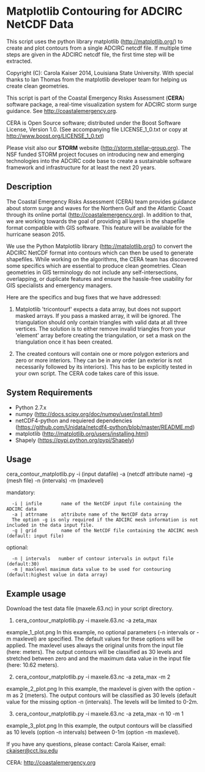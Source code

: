 Matplotlib Contouring for ADCIRC NetCDF Data
============================================   

This script uses the python library matplotlib (http://matplotlib.org/) to create and plot contours from a single ADCIRC netcdf file. If multiple time steps are given in the ADCIRC netcdf file, the first time step will be extracted.

Copyright (C): Carola Kaiser 2014, Louisiana State University.
With special thanks to Ian Thomas from the matplotlib developer team for helping us create clean geometries.

This script is part of the Coastal Emergency Risks Assessment (**CERA**) software package, a real-time visualization system for ADCIRC storm surge guidance. See http://coastalemergency.org.

CERA is Open Source software; distributed under the Boost Software License, Version 1.0. (See accompanying file LICENSE_1_0.txt or copy at http://www.boost.org/LICENSE_1_0.txt)

Please visit also our **STORM** website (http://storm.stellar-group.org). The NSF funded STORM project focuses on introducing new and emerging technologies into the ADCIRC code base to create a sustainable software framework and infrastructure for at least the next 20 years. 

## Description

The Coastal Emergency Risks Assessment (CERA) team provides guidance about storm surge and waves for the Northern Gulf and the Atlantic Coast through its online portal (http://coastalemergency.org). In addition to that, we are working towards the goal of providing all layers in the shapefile format compatible with GIS software. This feature will be available for the hurricane season 2015.

We use the Python Matplotlib library (http://matplotlib.org/) to convert the ADCIRC NetCDF format into contours which can then be used to generate shapefiles. While working on the algorithms, the CERA team has discovered some specifics which are essential to produce clean geometries. Clean geometries in GIS terminology do not include any self-intersections, overlapping, or duplicate features and ensure the hassle-free usability for GIS specialists and emergency managers.

Here are the specifics and bug fixes that we have addressed:

1. Matplotlib 'tricontourf' expects a data array, but does not support masked arrays. If you pass a masked array, it     will be ignored. The triangulation should only contain triangles with valid data at all three vertices. The           solution is to either remove invalid triangles from your 'element' array before creating the triangulation, or set 
   a mask on the triangulation once it has been created. 

2. The created contours will contain one or more polygon exteriors and zero or more interiors. They can be in any        order (an exterior is not necessarily followed by its interiors). This has to be explicitly tested in your own        script. The CERA code takes care of this issue.

## System Requirements

* Python 2.7.x
* numpy (http://docs.scipy.org/doc/numpy/user/install.html)
* netCDF4-python and requiered dependencies 
  (https://github.com/Unidata/netcdf4-python/blob/master/README.md)
* matplotlib (http://matplotlib.org/users/installing.html)
* Shapely (https://pypi.python.org/pypi/Shapely)

## Usage

cera_contour_matplotlib.py -i (input datafile) -a (netcdf attribute name) -g (mesh file) -n (intervals) -m (maxlevel)

mandatory:

      -i | infile       name of the NetCDF input file containing the ADCIRC data
      -a | attrname     attribute name of the NetCDF data array
      The option -g is only required if the ADCIRC mesh information is not included in the data input file.
      -g | grid         name of the NetCDF file containing the ADCIRC mesh (default: input file)

optional:

      -n | intervals   number of contour intervals in output file (default:30)
      -m | maxlevel	maximum data value to be used for contouring (default:highest value in data array)

## Example usage

Download the test data file (maxele.63.nc) in your script directory.

1. cera_contour_matplotlib.py -i maxele.63.nc -a zeta_max
   
example_1_plot.png
In this example, no optional parameters (-n intervals or -m maxlevel) are specified. The default values for these options will be applied. The maxlevel uses always the original units from the input file (here: meters). The output contours will be classified as 30 levels and stretched between zero and and the maximum data value in the input file (here: 10.62 meters).

2. cera_contour_matplotlib.py -i maxele.63.nc -a zeta_max -m 2

example_2_plot.png
In this example, the maxlevel is given with the option -m as 2 (meters). The output contours will be classified as 
30 levels (default value for the missing option -n (intervals). The levels will be limited to 0-2m. 

3. cera_contour_matplotlib.py -i maxele.63.nc -a zeta_max -n 10 -m 1

example_3_plot.png
In this example, the output contours will be classified as 10 levels (option -n intervals) between 0-1m 
(option -m maxlevel). 


If you have any questions, please contact:
Carola Kaiser, email: ckaiser@cct.lsu.edu

CERA: http://coastalemergency.org

 
